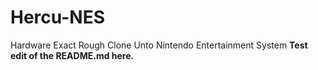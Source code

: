 # Hercu-NES
Hardware Exact Rough Clone Unto Nintendo Entertainment System
<b> Test edit of the README.md here. </b>
